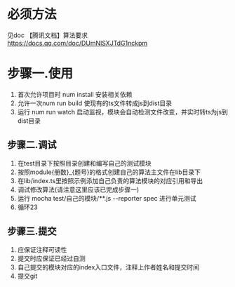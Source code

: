 # 必须方法
见doc 【腾讯文档】算法要求
https://docs.qq.com/doc/DUmNlSXJTdG1nckpm

# 步骤一.使用
1. 首次允许项目时 num install 安装相关依赖
2. 允许一次num run build 使现有的ts文件转成js到dist目录
3. 运行 num run watch 启动监视，模块会自动检测文件改变，并实时转ts为js到dist目录

## 步骤二.调试
1. 在test目录下按照目录创建和编写自己的测试模块
2. 按照module{册数}_{题号}的格式创建自己的算法主文件在lib目录下
3. 在lib/index.ts里按照示例添加自己负责的算法模块的对应引用和导出
4. 调试修改算法(请注意这里应该已完成步骤一)
5. 运行 mocha test/自己的模块/**.js --reporter spec   进行单元测试
6. 循环23

## 步骤三.提交
1. 应保证注释可读性
2. 提交时应保证已经过自测
3. 自己提交的模块对应的index入口文件，注释上作者姓名和提交时间
4. 提交git
